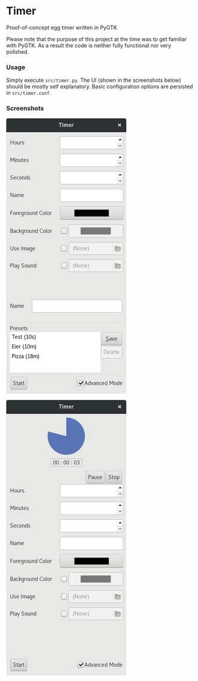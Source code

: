 Timer
=====

Proof-of-concept egg timer written in PyGTK

Please note that the purpose of this project at the time was to get familiar with PyGTK.
As a result the code is neither fully functional nor very polished.

### Usage

Simply execute `src/timer.py`. The UI (shown in the screenshots below) should be mostly self explanatory. Basic configuration options are persisted in `src/timer.conf`.

### Screenshots

![Configuration interface](screenshots/configuration-interface.png)

![Running timer](screenshots/running-timer.png)

